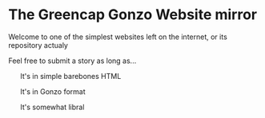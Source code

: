 
<body>
<h1>The Greencap Gonzo Website mirror</h1>
<p>Welcome to one of the simplest websites left on the internet, or its repository actualy</p>
<p>Feel free to submit a story as long as...</p>
<ul>It's in simple barebones HTML</ul>
<ul>It's in Gonzo format</ul>
<ul>It's somewhat libral</ul>
</body>
